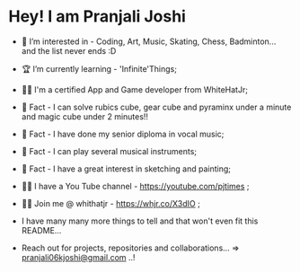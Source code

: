 # Hey! I am Pranjali Joshi

- 🤩 I’m interested in - Coding, Art, Music, Skating, Chess, Badminton... and the list never ends :D
- 🏆 I’m currently learning - 'Infinite'Things;
- 👩‍🎓 I'm a certified App and Game developer from WhiteHatJr;
- 🤩 Fact - I can solve rubics cube, gear cube and pyraminx under a minute and magic cube under 2 minutes!!
- 🤩 Fact - I have done my senior diploma in vocal music;
- 🤩 Fact - I can play several musical instruments;
- 🤩 Fact - I have a great interest in sketching and painting;
- 👩‍💼 I have a You Tube channel - https://youtube.com/pjtimes ;
- 👩‍💻 Join me @ whithatjr - https://whjr.co/X3dIO ;

- I have many many more things to tell and that won't even fit this README...
- Reach out for projects, repositories and collaborations... => pranjali06kjoshi@gmail.com ..!

<!---
PJCoder16/PJCoder16 is a ✨ special ✨ repository because its `README.md` (this file) appears on your GitHub profile.
You can click the Preview link to take a look at your changes.
--->
